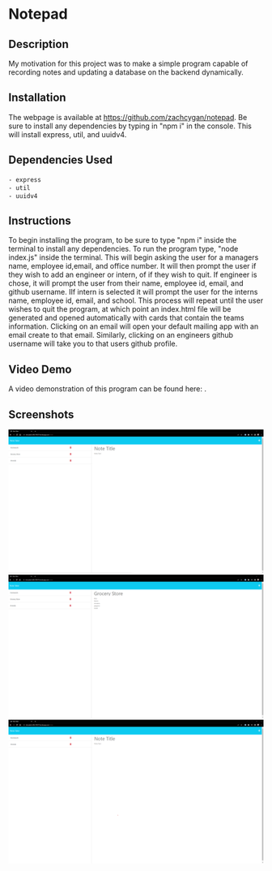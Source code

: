# Notepad

## Description

My motivation for this project was to make a simple program capable of recording notes and updating a database on the backend dynamically. 

## Installation

The webpage is available at https://github.com/zachcygan/notepad. Be sure to install any dependencies by typing in "npm i" in the console. This will install express, util, and uuidv4. 

## Dependencies Used
    - express
    - util
    - uuidv4

## Instructions

To begin installing the program, to be sure to type "npm i" inside the terminal to install any dependencies. To run the program type, "node index.js" inside the terminal. This will begin asking the user for a managers name, 
employee id,email, and office number. It will then prompt the user if they wish to add an engineer or intern, of if they wish to quit. If engineer is chose, it will prompt the user from their name, employee id, email, and
github username. IIf intern is selected it will prompt the user for the interns name, employee id, email, and school. This process will repeat until the user wishes to quit the program, at which point an index.html
file will be generated and opened automatically with cards that contain the teams information. Clicking on an email will open your default mailing app with an email create to that email. Similarly, clicking on an engineers github username will take you to that users github profile. 

## Video Demo

A video demonstration of this program can be found here: . 

## Screenshots

![screenshot of the website](public/assets/images/screenshot.png)
![screenshot of the website](public/assets/images/screenshot2.png)
![screenshot of the website](public/assets/images/screenshot3.png)


